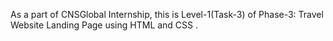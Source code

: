 As a part of CNSGlobal Internship, this is Level-1(Task-3) of Phase-3:
Travel Website Landing Page using HTML and CSS .

